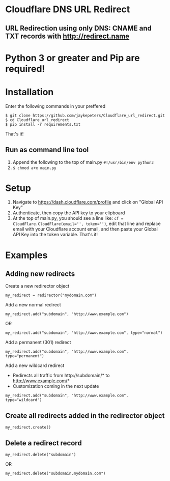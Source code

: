 # Cloudflare DNS URL Redirect
## URL Redirection using only DNS: CNAME and TXT records with http://redirect.name

# Python 3 or greater and Pip are required!
# Installation
Enter the following commands in your preffered 
```
$ git clone https://github.com/jaykepeters/Cloudflare_url_redirect.git
$ cd Cloudflare_url_redirect
$ pip install -r requirements.txt
```
That's it! 
## Run as command line tool
1. Append the following to the top of main.py `#!/usr/bin/env python3`
2. `$ chmod a+x main.py`

# Setup
1. Navigate to https://dash.cloudflare.com/profile and click on "Global API Key"
2. Authenticate, then copy the API key to your clipboard
3. At the top of main.py, you should see a line like: `cf = CloudFlare.CloudFlare(email='', token='')`, edit that line and replace email with your Cloudflare account email, and then paste your Global API Key into the token variable. That's it! 

# Examples
## Adding new redirects
Create a new redirector object
```
my_redirect = redirector("mydomain.com")
```

Add a new normal redirect
```
my_redirect.add("subdomain", "http://www.example.com")
```
OR
```
my_redirect.add("subdomain", "http://www.example.com", type="normal")
```

Add a permanent (301) redirect
```
my_redirect.add("subdomain", "http://www.example.com", type="permanent")
```
Add a new wildcard redirect 
- Redirects all traffic from http://subdomain/* to http://www.example.com/*
- Customization coming in the next update
```
my_redirect.add("subdomain", "http://www.example.com", type="wildcard")
```

## Create all redirects added in the redirector object
```
my_redirect.create()
```

## Delete a redirect record
```
my_redirect.delete("subdomain")
```
OR
```
my_redirect.delete("subdomain.mydomain.com")
```
